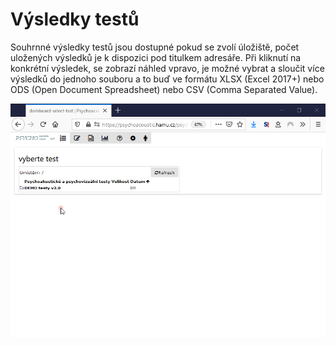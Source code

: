# Výsledky testů

Souhrnné výsledky testů jsou dostupné pokud se zvolí úložiště, počet uložených výsledků je k dispozici pod titulkem adresáře. Při kliknutí na konkrétní výsledek, se zobrazí náhled vpravo, je možné vybrat a sloučit více výsledků do jednoho souboru a to buď ve formátu XLSX \(Excel 2017+\) nebo ODS \(Open Document Spreadsheet\) nebo CSV \(Comma Separated Value\).

![Proch&#xE1;zen&#xED; v&#xFD;sledk&#x16F; test&#x16F; a export do XLSX \(form&#xE1;t MS Excel 2017+\)](../.gitbook/assets/ei0eh4alme.gif)



